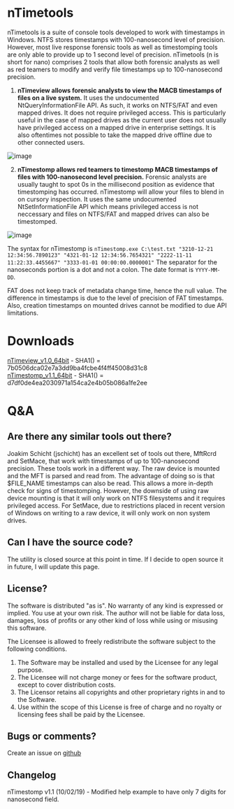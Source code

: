 nTimetools
======================
nTimetools is a suite of console tools developed to work with timestamps in Windows. NTFS stores timestamps with 100-nanosecond level of precision. However, most live response forensic tools as well as timestomping tools are only able to provide up to 1 second level of precision. nTimetools (n is short for nano) comprises 2 tools that allow both forensic analysts as well as red teamers to modify and verify file timestamps up to 100-nanosecond precision.

1.   **nTimeview allows forensic analysts to view the MACB timestamps of files on a live system.** It uses the undocumented NtQueryInformationFile API. As such, it works on NTFS/FAT and even mapped drives. It does not require privileged access. This is particularly useful in the case of mapped drives as the current user does not usually have privileged access on a mapped drive in enterprise settings. It is also oftentimes not possible to take the mapped drive offline due to other connected users.
  
![image](https://limbenjamin.com/media/ntimetools.png)

2.   **nTimestomp allows red teamers to timestomp MACB timestamps of files with 100-nanosecond level precision.** Forensic analysts are usually taught to spot 0s in the millisecond position as evidence that timestomping has occurred. nTimestomp will allow your files to blend in on cursory inspection. It uses the same undocumented NtSetInformationFile API which means privileged access is not neccessary and files on NTFS/FAT and mapped drives can also be timestomped.
  
![image](https://limbenjamin.com/media/ntimetools2.png)

The syntax for nTimestomp is `nTimestomp.exe C:\test.txt "3210-12-21 12:34:56.7890123" "4321-01-12 12:34:56.7654321" "2222-11-11 11:22:33.4455667" "3333-01-01 00:00:00.0000001"` The separator for the nanoseconds portion is a dot and not a colon. The date format is `YYYY-MM-DD`.

FAT does not keep track of metadata change time, hence the null value. The difference in timestamps is due to the level of precision of FAT timestamps. Also, creation timestamps on mounted drives cannot be modified to due API limitations.  

Downloads
=========

[nTimeview_v1.0_64bit](https://limbenjamin.com/files/nTimeTools/nTimeview_v1.0_x64.exe) - SHA1() = 7b0506dca02e7a3dd9ba4fcbe4f4ff45008d31c8  
[nTimestomp_v1.1_64bit](https://limbenjamin.com/files/nTimeTools/nTimestomp_v1.1_x64.exe) - SHA1() = d7df0de4ea2030971a154ca2e4b05b086a1fe2ee  


Q&A
===

Are there any similar tools out there?
--------------------------------------
Joakim Schicht (jschicht) has an excellent set of tools out there, MftRcrd and SetMace, that work with timestamps of up to 100-nanosecond precision. These tools work in a different way. The raw device is mounted and the MFT is parsed and read from. The advantage of doing so is that $FILE_NAME timestamps can also be read. This allows a more in-depth check for signs of timestomping. However, the downside of using raw device mounting is that it will only work on NTFS filesystems and it requires privileged access. For SetMace, due to restrictions placed in recent version of Windows on writing to a raw device, it will only work on non system drives.

Can I have the source code?
---------------------------
The utility is closed source at this point in time. If I decide to open source it in future, I will update this page.

License?
--------
The software is distributed "as is". No warranty of any kind is expressed or implied. You use at your own risk. The author will not be liable for data loss, damages, loss of profits or any other kind of loss while using or misusing this software.

The Licensee is allowed to freely redistribute the software subject to the following conditions.  
1.	The Software may be installed and used by the Licensee for any legal purpose.  
2.	The Licensee will not charge money or fees for the software product, except to cover distribution costs.  
3.  The Licensor retains all copyrights and other proprietary rights in and to the Software.  
4.	Use within the scope of this License is free of charge and no royalty or licensing fees shall be paid by the Licensee.  

Bugs or comments?
-----------------
Create an issue on [github](https://github.com/limbenjamin/nTimetools)
  
Changelog
---------
nTimestomp v1.1 (10/02/19) - Modified help example to have only 7 digits for nanosecond field. 

